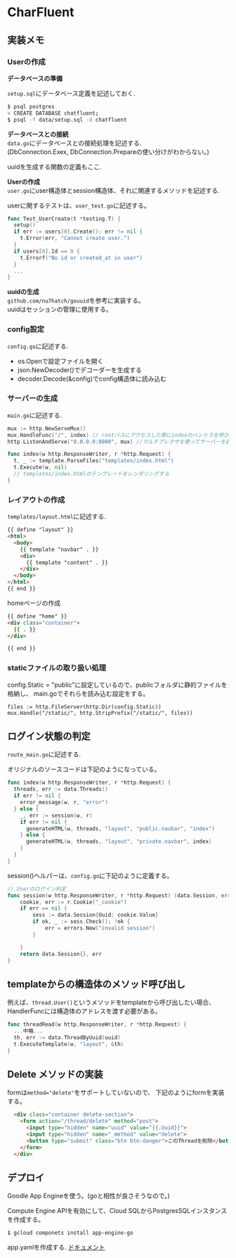 # CharFluent

## 実装メモ

### Userの作成

**データベースの準備**  

`setup.sql`にデータベース定義を記述しておく.  

```bash
$ psql postgres
> CREATE DATABASE chatfluent;
$ psql -f data/setup.sql -d chatfluent
```

**データベースとの接続**  
`data.go`にデータベースとの接続処理を記述する.  
(DbConnection.Exex, DbConnection.Prepareの使い分けがわからない。)  

uuidを生成する関数の定義もここ.  


**Userの作成**  
`user.go`にuser構造体とsession構造体、それに関連するメソッドを記述する.  

userに関するテストは、`user_test.go`に記述する。
```go
func Test_UserCreate(t *testing.T) {
  setup()
  if err := users[0].Create(); err != nil {
    t.Error(err, "Cannot create user.")
  }
  if users[0].Id == 0 {
    t.Errorf("No id or created_at in user")
  }
  ...
}
```


**uuidの生成**  
`github.com/nu7hatch/gouuid`を参考に実装する。  
uuidはセッションの管理に使用する。  


### config設定

`config.go`に記述する.  
- os.Openで設定ファイルを開く
- json.NewDecoder()でデコーダーを生成する
- decoder.Decode(&config)でconfig構造体に読み込む

### サーバーの生成
`main.go`に記述する.  

```go
mux := http.NewServeMux()
mux.HandleFunc("/", index) // rootパスにアクセスした際にindexのハンドラを呼び出す
http.ListenAndServe("0.0.0.0:8080", mux) //マルチプレクサを使ってサーバーを起動

func index(w http.ResponseWriter, r *http.Request) {
  t, _ := template.ParseFiles("templates/index.html")
  t.Execute(w, nil)
  // templates/index.htmlのテンプレートをレンダリングする
}

```

### レイアウトの作成

`templates/layout.html`に記述する.  

```html
{{ define "layout" }}
<html>
  <body>
    {{ template "navbar" . }}
    <div>
      {{ template "content" . }}
    </div>
  </body>
</html>
{{ end }}
```


homeページの作成  
```html
{{ define "home" }}
<div class="container">
  {{ . }}
</div>

{{ end }}
```

### staticファイルの取り扱い処理
config.Static = "public"に設定しているので、publicフォルダに静的ファイルを格納し、
main.goでそれらを読み込む設定をする。  

```go[main.go]
files := http.FileServer(http.Dir(config.Static))
mux.Handle("/static/", http.StripPrefix("/static/", files))
```



## ログイン状態の判定
`route_main.go`に記述する.  

オリジナルのソースコードは下記のようになっている。
```go
func index(w http.ResponseWriter, r *http.Request) {
  threads, err := data.Threads()
  if err != nil {
    error_message(w, r, "error")
  } else {
    _, err := session(w, r)
    if err != nil {
      generateHTML(w, threads, "layout", "public.navbar", "index")
    } else {
      generateHTML(w, threads, "layout", "private.navbar", index)
    }
  }
}
```
session()ヘルパーは、`config.go`に下記のように定義する。  

```go
// Userのログイン判定
func session(w http.ResponseWriter, r *http.Request) (data.Session, error) {
	cookie, err := r.Cookie("_cookie")
	if err == nil {
		sess := data.Session{Uuid: cookie.Value}
		if ok, _ := sess.Check(); !ok {
			err = errors.New("invalid session")
		}

	}
	return data.Session{}, err
}
```


## templateからの構造体のメソッド呼び出し
例えば、`thread.User()`というメソッドをtemplateから呼び出したい場合、
HandlerFuncには構造体のアドレスを渡す必要がある。

```go
func threadRead(w http.ResponseWriter, r *http.Request) {
  ...中略...
  th, err := data.ThreadByUuid(uuid)
  t.ExecuteTemplate(w, "layout", &th)
}
```

## Delete メソッドの実装
formは`method="delete"`をサポートしていないので、
下記のようにformを実装する。

```html
  <div class="container delete-section">
    <form action="/thread/delete" method="post">
      <input type="hidden" name="uuid" value="{{.Uuid}}">
      <input type="hidden" name="_method" value="delete">
      <button type="submit" class="btn btn-danger">このThreadを削除</button>
    </form>
  </div>
```


## デプロイ

Goodle App Engineを使う。(goと相性が良さそうなので。)

Compute Engine APIを有効にして、Cloud SQLからPostgresSQLインスタンスを作成する。


```bash
$ gcloud componets install app-engine-go
```

app.yamlを作成する.
[ドキュメント](https://cloud.google.com/appengine/docs/standard/go/building-app?hl=ja)





